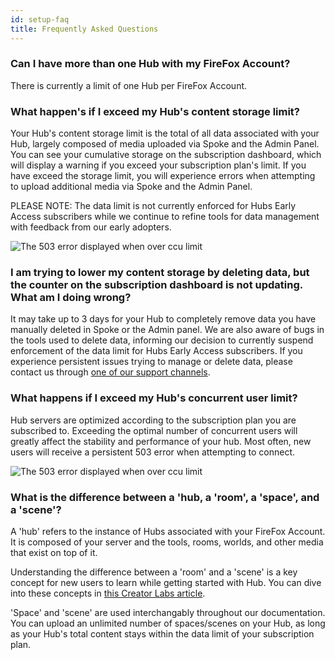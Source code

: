 ```yaml
---
id: setup-faq
title: Frequently Asked Questions
---
```


### Can I have more than one Hub with my FireFox Account?

There is currently a limit of one Hub per FireFox Account.

### What happen's if I exceed my Hub's content storage limit?

Your Hub's content storage limit is the total of all data associated with your Hub, largely composed of media uploaded via Spoke and the Admin Panel. You can see your cumulative storage on the subscription dashboard, which will display a warning if you exceed your subscription plan's limit. If you have exceed the storage limit, you will experience errors when attempting to upload additional media via Spoke and the Admin Panel.

PLEASE NOTE: The data limit is not currently enforced for Hubs Early Access subscribers while we continue to refine tools for data management with feedback from our early adopters.

<img src="img/hub-over-limit.png" alt="The 503 error displayed when over ccu limit">

### I am trying to lower my content storage by deleting data, but the counter on the subscription dashboard is not updating. What am I doing wrong?

It may take up to 3 days for your Hub to completely remove data you have manually deleted in Spoke or the Admin panel. We are also aware of bugs in the tools used to delete data, informing our decision to currently suspend enforcement of the data limit for Hubs Early Access subscribers. If you experience persistent issues trying to manage or delete data, please contact us through [one of our support channels](./setup-support.html#get-help).

### What happens if I exceed my Hub's concurrent user limit?

Hub servers are optimized according to the subscription plan you are subscribed to. Exceeding the optimal number of concurrent users will greatly affect the stability and performance of your hub. Most often, new users will receive a persistent 503 error when attempting to connect.

<img src="img/503-error.png" alt="The 503 error displayed when over ccu limit">

### What is the difference between a 'hub, a 'room', a 'space', and a 'scene'?

A 'hub' refers to the instance of Hubs associated with your FireFox Account. It is composed of your server and the tools, rooms, worlds, and other media that exist on top of it.

Understanding the difference between a 'room' and a 'scene' is a key concept for new users to learn while getting started with Hub. You can dive into these concepts in [this Creator Labs article](https://hubs.mozilla.com/labs/what-is-a-scene/).

'Space' and 'scene' are used interchangably throughout our documentation. You can upload an unlimited number of spaces/scenes on your Hub, as long as your Hub's total content stays within the data limit of your subscription plan.
